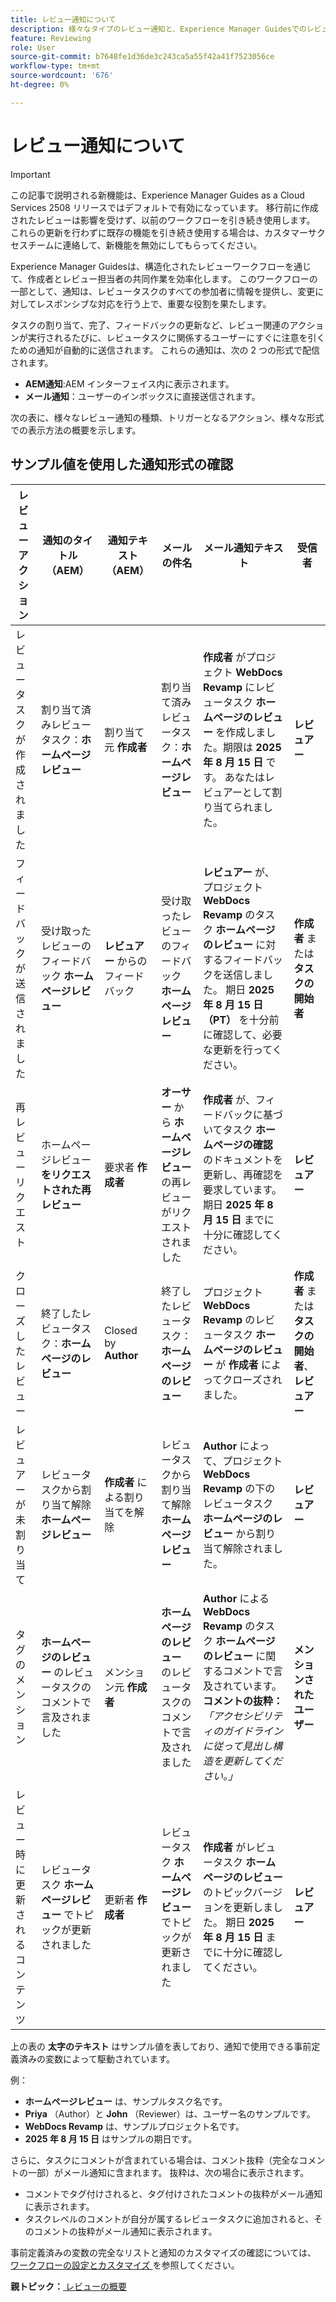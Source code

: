 ```yaml
---
title: レビュー通知について
description: 様々なタイプのレビュー通知と、Experience Manager Guidesでのレビューワークフローの様々なフェーズでトリガーする方法について説明します。
feature: Reviewing
role: User
source-git-commit: b7648fe1d36de3c243ca5a55f42a41f7523056ce
workflow-type: tm+mt
source-wordcount: '676'
ht-degree: 0%

---
```


# レビュー通知について

>[!IMPORTANT]
>
> この記事で説明される新機能は、Experience Manager Guides as a Cloud Services 2508 リリースではデフォルトで有効になっています。 移行前に作成されたレビューは影響を受けず、以前のワークフローを引き続き使用します。 これらの更新を行わずに既存の機能を引き続き使用する場合は、カスタマーサクセスチームに連絡して、新機能を無効にしてもらってください。

Experience Manager Guidesは、構造化されたレビューワークフローを通じて、作成者とレビュー担当者の共同作業を効率化します。 このワークフローの一部として、通知は、レビュータスクのすべての参加者に情報を提供し、変更に対してレスポンシブな対応を行う上で、重要な役割を果たします。

タスクの割り当て、完了、フィードバックの更新など、レビュー関連のアクションが実行されるたびに、レビュータスクに関係するユーザーにすぐに注意を引くための通知が自動的に送信されます。 これらの通知は、次の 2 つの形式で配信されます。

- **AEM通知**:AEM インターフェイス内に表示されます。
- **メール通知**：ユーザーのインボックスに直接送信されます。

次の表に、様々なレビュー通知の種類、トリガーとなるアクション、様々な形式での表示方法の概要を示します。


## サンプル値を使用した通知形式の確認

| **レビューアクション** | **通知のタイトル（AEM）** | **通知テキスト（AEM）** | **メールの件名** | **メール通知テキスト** | **受信者** |
|-----------------------------|--------------------------------------------------|-------------------------------------------------------------|--------------------------------------------------------|------------------------------------------------------------------------------------------------|-----------------------------|
| レビュータスクが作成されました | 割り当て済みレビュータスク：**ホームページレビュー** | 割り当て元 **作成者** | 割り当て済みレビュータスク：**ホームページレビュー** | **作成者** がプロジェクト **WebDocs Revamp** にレビュータスク **ホームページのレビュー** を作成しました。期限は **2025 年 8 月 15 日** です。 あなたはレビュアーとして割り当てられました。 | **レビュアー** |
| フィードバックが送信されました | 受け取ったレビューのフィードバック **ホームページレビュー** | **レビュアー** からのフィードバック | 受け取ったレビューのフィードバック **ホームページレビュー** | **レビュアー** が、プロジェクト **WebDocs Revamp** のタスク **ホームページのレビュー** に対するフィードバックを送信しました。 期日 **2025 年 8 月 15 日（PT）** を十分前に確認して、必要な更新を行ってください。 | **作成者** または **タスクの開始者** |
| 再レビューリクエスト | ホームページレビュー **をリクエストされた再レビュー** | 要求者 **作成者** | **オーサー** から **ホームページレビュー** の再レビューがリクエストされました | **作成者** が、フィードバックに基づいてタスク **ホームページの確認** のドキュメントを更新し、再確認を要求しています。 期日 **2025 年 8 月 15 日** までに十分に確認してください。 | **レビュアー** |
| クローズしたレビュー | 終了したレビュータスク：**ホームページのレビュー** | Closed by **Author** | 終了したレビュータスク：**ホームページのレビュー** | プロジェクト **WebDocs Revamp** のレビュータスク **ホームページのレビュー** が **作成者** によってクローズされました。 | **作成者** または **タスクの開始者**、**レビュアー** |
| レビュアーが未割り当て | レビュータスクから割り当て解除 **ホームページレビュー** | **作成者** による割り当てを解除 | レビュータスクから割り当て解除 **ホームページレビュー** | **Author** によって、プロジェクト **WebDocs Revamp** の下のレビュータスク **ホームページのレビュー** から割り当て解除されました。 | **レビュアー** |
| タグのメンション | **ホームページのレビュー** のレビュータスクのコメントで言及されました | メンション元 **作成者** | **ホームページのレビュー** のレビュータスクのコメントで言及されました | **Author** による **WebDocs Revamp** のタスク **ホームページのレビュー** に関するコメントで言及されています。 **コメントの抜粋：** *「アクセシビリティのガイドラインに従って見出し構造を更新してください。」* | **メンションされたユーザー** |
| レビュー時に更新されるコンテンツ | レビュータスク **ホームページレビュー** でトピックが更新されました | 更新者 **作成者** | レビュータスク **ホームページレビュー** でトピックが更新されました | **作成者** がレビュータスク **ホームページのレビュー** のトピックバージョンを更新しました。 期日 **2025 年 8 月 15 日** までに十分に確認してください。 | **レビュアー** |


上の表の **太字のテキスト** はサンプル値を表しており、通知で使用できる事前定義済みの変数によって駆動されています。


例：

- **ホームページレビュー** は、サンプルタスク名です。
- **Priya** （Author）と **John** （Reviewer）は、ユーザー名のサンプルです。
- **WebDocs Revamp** は、サンプルプロジェクト名です。
- **2025 年 8 月 15 日** はサンプルの期日です。

さらに、タスクにコメントが含まれている場合は、コメント抜粋（完全なコメントの一部）がメール通知に含まれます。 抜粋は、次の場合に表示されます。

- コメントでタグ付けされると、タグ付けされたコメントの抜粋がメール通知に表示されます。
- タスクレベルのコメントが自分が属するレビュータスクに追加されると、そのコメントの抜粋がメール通知に表示されます。

事前定義済みの変数の完全なリストと通知のカスタマイズの確認については、[ ワークフローの設定とカスタマイズ ](../cs-install-guide/customize-workflows.md#customize-email-and-aem-notification-templates) を参照してください。




**親トピック：**[ レビューの概要 ](review.md)
